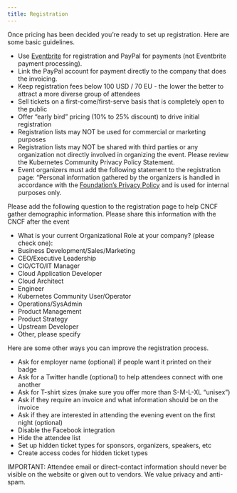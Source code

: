 ```yaml
---
title: Registration
---
```


Once pricing has been decided you’re ready to set up registration. Here are some basic guidelines.

* Use [Eventbrite](https://www.eventbrite.com/) for registration and PayPal for payments (not Eventbrite payment processing). 
* Link the PayPal account for payment directly to the company that does the invoicing. 
* Keep registration fees below 100 USD / 70 EU - the lower the better to attract a more diverse group of attendees
* Sell tickets on a first-come/first-serve basis that is completely open to the public
* Offer “early bird” pricing (10% to 25% discount)  to drive initial registration
* Registration lists may NOT be used for commercial or marketing purposes
* Registration lists may NOT be shared with third parties or any organization not directly involved in organizing the event.  Please review the Kubernetes Community Privacy Policy Statement.
* Event organizers must add the following statement to the registration page: 
  “Personal information gathered by the organizers is handled in accordance with the [Foundation’s Privacy Policy](http://www.kubernetes%20community.org/privacy) and is used for internal purposes only.

Please add the following question to the registration page to help CNCF gather demographic information. Please share this information with the CNCF after the event
* What is your current Organizational Role at your company? (please check one):
 * Business Development/Sales/Marketing
 * CEO/Executive Leadership
 * CIO/CTO/IT Manager
 * Cloud Application Developer
 * Cloud Architect
 * Engineer
 * Kubernetes Community User/Operator
 * Operations/SysAdmin
 * Product Management
 * Product Strategy
 * Upstream Developer
 * Other, please specify

Here are some other ways you can improve the registration process.
* Ask for employer name (optional) if people want it printed on their badge
* Ask for a Twitter handle (optional) to help attendees connect with one another
* Ask for T-shirt sizes (make sure you offer more than S-M-L-XL “unisex”)
* Ask if they require an invoice and what information should be on the invoice
* Ask if they are interested in attending the evening event on the first night (optional)
* Disable the Facebook integration
* Hide the attendee list
* Set up hidden ticket types for sponsors, organizers, speakers, etc
* Create access codes for hidden ticket types

IMPORTANT: Attendee email or direct-contact information should never be visible on the website or given out to vendors. We value privacy and anti-spam.


